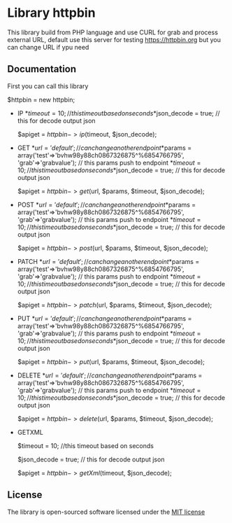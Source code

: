 # Library httpbin

This library build from PHP language and use CURL for grab and process external URL, default use this server for testing https://httpbin.org but you can change URL if ypu need

## Documentation

First you can call this library

$httpbin = new httpbin;

- IP
  *$timeout = 10; //this timeout based on seconds
  *$json_decode = true; // this for decode output json

  $apiget = $httpbin->ip($timeout, $json_decode);

- GET
  *$url = 'default'; // can change another endpoint
  *$params = array('test'=>'bvhw98y88ch0867326875^%6854766795', 'grab'=>'grabvalue'); // this params push to endpoint
  *$timeout = 10; //this timeout based on seconds
  *$json_decode = true; // this for decode output json

  $apiget = $httpbin->get($url, $params, $timeout, $json_decode);

- POST
  *$url = 'default'; // can change another endpoint
  *$params = array('test'=>'bvhw98y88ch0867326875^%6854766795', 'grab'=>'grabvalue'); // this params push to endpoint
  *$timeout = 10; //this timeout based on seconds
  *$json_decode = true; // this for decode output json
  
  $apiget = $httpbin->post($url, $params, $timeout, $json_decode);

- PATCH
  *$url = 'default'; // can change another endpoint
  *$params = array('test'=>'bvhw98y88ch0867326875^%6854766795', 'grab'=>'grabvalue'); // this params push to endpoint
  *$timeout = 10; //this timeout based on seconds
  *$json_decode = true; // this for decode output json
  
  $apiget = $httpbin->patch($url, $params, $timeout, $json_decode);

- PUT
  *$url = 'default'; // can change another endpoint
  *$params = array('test'=>'bvhw98y88ch0867326875^%6854766795', 'grab'=>'grabvalue'); // this params push to endpoint
  *$timeout = 10; //this timeout based on seconds
  *$json_decode = true; // this for decode output json
  
  $apiget = $httpbin->put($url, $params, $timeout, $json_decode);

- DELETE
  *$url = 'default'; // can change another endpoint
  *$params = array('test'=>'bvhw98y88ch0867326875^%6854766795', 'grab'=>'grabvalue'); // this params push to endpoint
  *$timeout = 10; //this timeout based on seconds
  *$json_decode = true; // this for decode output json
  
  $apiget = $httpbin->delete($url, $params, $timeout, $json_decode);

- GETXML

  $timeout = 10; //this timeout based on seconds

  $json_decode = true; // this for decode output json
  
  $apiget = $httpbin->getXml($timeout, $json_decode);

## License

The library is open-sourced software licensed under the [MIT license](http://opensource.org/licenses/MIT)
